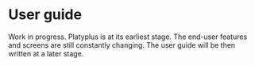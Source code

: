 # User guide

Work in progress. Platyplus is at its earliest stage. The end-user features and screens are still constantly changing. The user guide will be then written at a later stage.
